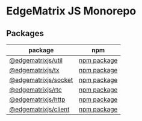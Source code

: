 # EdgeMatrix JS Monorepo

## Packages

| package                        | npm                       |
| ------------------------------ | ------------------------- |
| [@edgematrixjs/util][util]     | [npm package][npm-util]   |
| [@edgematrixjs/tx][tx]         | [npm package][npm-tx]     |
| [@edgematrixjs/socket][socket] | [npm package][npm-socket] |
| [@edgematrixjs/rtc][rtc]       | [npm package][npm-rtc]    |
| [@edgematrixjs/http][http]     | [npm package][npm-http]   |
| [@edgematrixjs/client][client] | [npm package][npm-client] |

[npm-util]: https://www.npmjs.com/package/@edgematrixjs/util
[npm-tx]: https://www.npmjs.com/package/@edgematrixjs/tx
[npm-socket]: https://www.npmjs.com/package/@edgematrixjs/socket
[npm-rtc]: https://www.npmjs.com/package/@edgematrixjs/rtc
[npm-http]: https://www.npmjs.com/package/@edgematrixjs/http
[npm-client]: https://www.npmjs.com/package/@edgematrixjs/client
[util]: ./packages/util
[tx]: ./packages/tx
[socket]: ./packages/socket
[rtc]: ./packages/rtc
[http]: ./packages/http
[client]: ./packages/client
